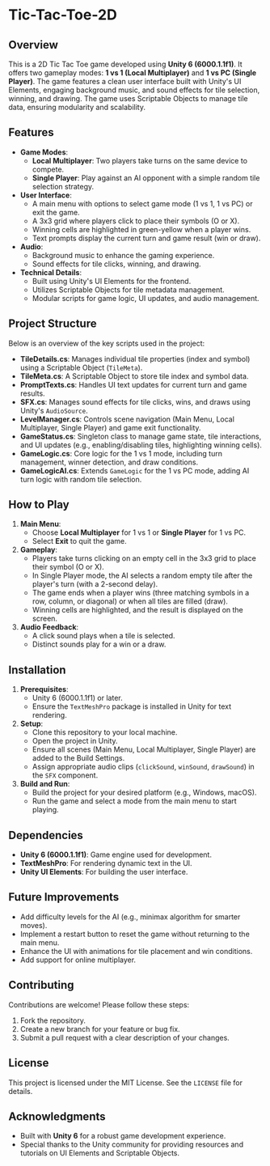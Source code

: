 # Tic-Tac-Toe-2D

## Overview

This is a 2D Tic Tac Toe game developed using **Unity 6 (6000.1.1f1)**. It offers two gameplay modes: **1 vs 1 (Local Multiplayer)** and **1 vs PC (Single Player)**. The game features a clean user interface built with Unity's UI Elements, engaging background music, and sound effects for tile selection, winning, and drawing. The game uses Scriptable Objects to manage tile data, ensuring modularity and scalability.

## Features

- **Game Modes**:
  - **Local Multiplayer**: Two players take turns on the same device to compete.
  - **Single Player**: Play against an AI opponent with a simple random tile selection strategy.
- **User Interface**:
  - A main menu with options to select game mode (1 vs 1, 1 vs PC) or exit the game.
  - A 3x3 grid where players click to place their symbols (O or X).
  - Winning cells are highlighted in green-yellow when a player wins.
  - Text prompts display the current turn and game result (win or draw).
- **Audio**:
  - Background music to enhance the gaming experience.
  - Sound effects for tile clicks, winning, and drawing.
- **Technical Details**:
  - Built using Unity's UI Elements for the frontend.
  - Utilizes Scriptable Objects for tile metadata management.
  - Modular scripts for game logic, UI updates, and audio management.

## Project Structure

Below is an overview of the key scripts used in the project:

- **TileDetails.cs**: Manages individual tile properties (index and symbol) using a Scriptable Object (`TileMeta`).
- **TileMeta.cs**: A Scriptable Object to store tile index and symbol data.
- **PromptTexts.cs**: Handles UI text updates for current turn and game results.
- **SFX.cs**: Manages sound effects for tile clicks, wins, and draws using Unity's `AudioSource`.
- **LevelManager.cs**: Controls scene navigation (Main Menu, Local Multiplayer, Single Player) and game exit functionality.
- **GameStatus.cs**: Singleton class to manage game state, tile interactions, and UI updates (e.g., enabling/disabling tiles, highlighting winning cells).
- **GameLogic.cs**: Core logic for the 1 vs 1 mode, including turn management, winner detection, and draw conditions.
- **GameLogicAI.cs**: Extends `GameLogic` for the 1 vs PC mode, adding AI turn logic with random tile selection.

## How to Play

1. **Main Menu**:
   - Choose **Local Multiplayer** for 1 vs 1 or **Single Player** for 1 vs PC.
   - Select **Exit** to quit the game.
2. **Gameplay**:
   - Players take turns clicking on an empty cell in the 3x3 grid to place their symbol (O or X).
   - In Single Player mode, the AI selects a random empty tile after the player's turn (with a 2-second delay).
   - The game ends when a player wins (three matching symbols in a row, column, or diagonal) or when all tiles are filled (draw).
   - Winning cells are highlighted, and the result is displayed on the screen.
3. **Audio Feedback**:
   - A click sound plays when a tile is selected.
   - Distinct sounds play for a win or a draw.

## Installation

1. **Prerequisites**:
   - Unity 6 (6000.1.1f1) or later.
   - Ensure the `TextMeshPro` package is installed in Unity for text rendering.
2. **Setup**:
   - Clone this repository to your local machine.
   - Open the project in Unity.
   - Ensure all scenes (Main Menu, Local Multiplayer, Single Player) are added to the Build Settings.
   - Assign appropriate audio clips (`clickSound`, `winSound`, `drawSound`) in the `SFX` component.
3. **Build and Run**:
   - Build the project for your desired platform (e.g., Windows, macOS).
   - Run the game and select a mode from the main menu to start playing.

## Dependencies

- **Unity 6 (6000.1.1f1)**: Game engine used for development.
- **TextMeshPro**: For rendering dynamic text in the UI.
- **Unity UI Elements**: For building the user interface.

## Future Improvements

- Add difficulty levels for the AI (e.g., minimax algorithm for smarter moves).
- Implement a restart button to reset the game without returning to the main menu.
- Enhance the UI with animations for tile placement and win conditions.
- Add support for online multiplayer.

## Contributing

Contributions are welcome! Please follow these steps:

1. Fork the repository.
2. Create a new branch for your feature or bug fix.
3. Submit a pull request with a clear description of your changes.

## License

This project is licensed under the MIT License. See the `LICENSE` file for details.

## Acknowledgments

- Built with **Unity 6** for a robust game development experience.
- Special thanks to the Unity community for providing resources and tutorials on UI Elements and Scriptable Objects.